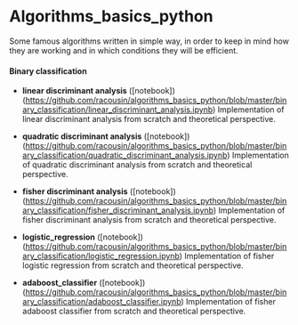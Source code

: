 # Algorithms_basics_python

Some famous algorithms written in simple way, in order to keep in mind how they are working and in which conditions they will be efficient.

#### Binary classification

- **linear discriminant analysis** ([notebook])(https://github.com/racousin/algorithms_basics_python/blob/master/binary_classification/linear_discriminant_analysis.ipynb) Implementation of linear discriminant analysis from scratch and theoretical perspective.

- **quadratic discriminant analysis** ([notebook])(https://github.com/racousin/algorithms_basics_python/blob/master/binary_classification/quadratic_discriminant_analysis.ipynb) Implementation of quadratic discriminant analysis from scratch and theoretical perspective.

- **fisher discriminant analysis** ([notebook])(https://github.com/racousin/algorithms_basics_python/blob/master/binary_classification/fisher_discriminant_analysis.ipynb) Implementation of fisher discriminant analysis from scratch and theoretical perspective.

- **logistic_regression** ([notebook])(https://github.com/racousin/algorithms_basics_python/blob/master/binary_classification/logistic_regression.ipynb) Implementation of fisher logistic regression from scratch and theoretical perspective.

- **adaboost_classifier** ([notebook])(https://github.com/racousin/algorithms_basics_python/blob/master/binary_classification/adaboost_classifier.ipynb) Implementation of fisher adaboost classifier from scratch and theoretical perspective.
